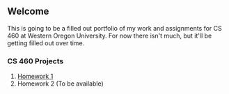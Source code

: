 ## Welcome

This is going to be a filled out portfolio of my work and assignments for CS 460 at Western Oregon University.  For now there isn't much, but it'll be getting filled out over time.


### CS 460 Projects
1. [Homework 1](StanSantiago.github.io/460/HW1)
2. Homework 2 (To be available)
